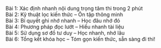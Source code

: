 Bài 1: Xác định nhanh nội dung trọng tâm thi trong 2 phút  
Bài 2: Kỹ thuật lọc kiến thức – Ôn tập thông minh  
Bài 3: Bí quyết ghi nhớ nhanh – Học đâu nhớ đó  
Bài 4: Phương pháp đọc lướt – Hiểu nhanh tài liệu  
Bài 5: Sử dụng sơ đồ tư duy – Học nhanh, nhớ lâu  
Bài 6: Tổng kết khóa học – Tóm gọn kiến thức, sẵn sàng đi thi!